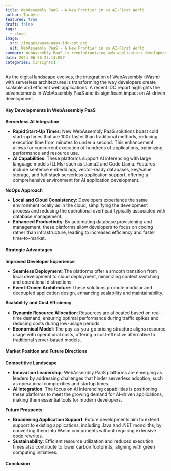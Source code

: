 ```yaml
---
title: WebAssembly PaaS - A New Frontier in an AI-First World
author: Taubyte
featured: true
draft: false
tags:
  - cloud
image:
  src: /images/wasm-paas-idc-opt.png
  alt: WebAssembly PaaS - A New Frontier in an AI-First World
summary: WebAssembly PaaS is revolutionizing web application development by integrating Wasm with serverless architectures. According to an IDC report, these platforms achieve 100x faster cold start-up times, enabling concurrent execution of multiple applications and optimizing resource use. They support AI inferencing with models like Llama2, providing features such as sentence embeddings, vector-ready databases, and full-stack serverless support. By offering a consistent local and cloud development experience, these solutions enhance developer productivity and streamline database management, leading to faster time-to-market and cost efficiency. As the market evolves, WebAssembly PaaS platforms are set to redefine the future of scalable and efficient web applications.
date: 2024-06-20 23:14:00Z
categories: [Insights]
---
```



As the digital landscape evolves, the integration of WebAssembly (Wasm) with serverless architectures is transforming the way developers create scalable and efficient web applications. A recent IDC report highlights the advancements in WebAssembly PaaS and its significant impact on AI-driven development.

#### Key Developments in WebAssembly PaaS

**Serverless AI Integration**
- **Rapid Start-Up Times**: New WebAssembly PaaS solutions boast cold start-up times that are 100x faster than traditional methods, reducing execution time from minutes to under a second. This enhancement allows for concurrent execution of hundreds of applications, optimizing performance and resource use.
- **AI Capabilities**: These platforms support AI inferencing with large language models (LLMs) such as Llama2 and Code Llama. Features include sentence embeddings, vector-ready databases, key/value storage, and full-stack serverless application support, offering a comprehensive environment for AI application development.

**NoOps Approach**
- **Local and Cloud Consistency**: Developers experience the same environment locally as in the cloud, simplifying the development process and reducing the operational overhead typically associated with database management.
- **Enhanced Productivity**: By automating database provisioning and management, these platforms allow developers to focus on coding rather than infrastructure, leading to increased efficiency and faster time-to-market.

#### Strategic Advantages

**Improved Developer Experience**
- **Seamless Deployment**: The platforms offer a smooth transition from local development to cloud deployment, minimizing context switching and operational distractions.
- **Event-Driven Architecture**: These solutions promote modular and decoupled application design, enhancing scalability and maintainability.

**Scalability and Cost Efficiency**
- **Dynamic Resource Allocation**: Resources are allocated based on real-time demand, ensuring optimal performance during traffic spikes and reducing costs during low-usage periods.
- **Economical Model**: The pay-as-you-go pricing structure aligns resource usage with operational costs, offering a cost-effective alternative to traditional server-based models.

#### Market Position and Future Directions

**Competitive Landscape**
- **Innovation Leadership**: WebAssembly PaaS platforms are emerging as leaders by addressing challenges that hinder serverless adoption, such as operational complexities and startup times.
- **AI Integration**: The focus on AI inferencing capabilities is positioning these platforms to meet the growing demand for AI-driven applications, making them essential tools for modern developers.

**Future Prospects**
- **Broadening Application Support**: Future developments aim to extend support to existing applications, including Java and .NET monoliths, by converting them into Wasm components without requiring extensive code rewrites.
- **Sustainability**: Efficient resource utilization and reduced execution times also contribute to lower carbon footprints, aligning with green computing initiatives.

#### Conclusion

